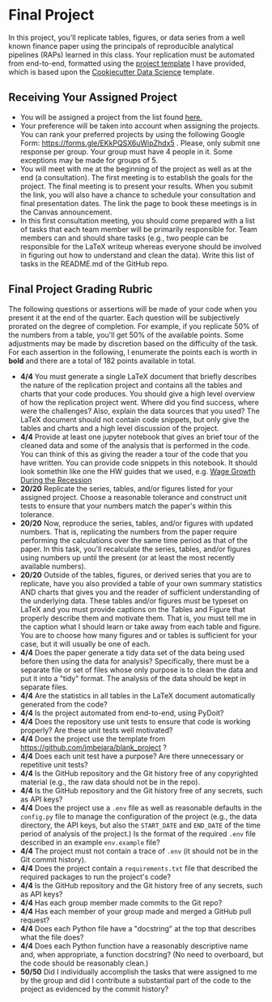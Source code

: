 # Final Project

In this project, you'll replicate tables, figures, or data series from a well known finance paper using the principals of reproducible analytical pipelines (RAPs) learned in this class. Your replication must be automated from end-to-end, formatted using the [project template](https://github.com/jmbejara/blank_project) I have provided, which is based upon the [Cookiecutter Data Science](https://drivendata.github.io/cookiecutter-data-science/) template.

## Receiving Your Assigned Project

  - You will be assigned a project from the list found [here.](./potential_final_projects.md) 
  - Your preference will be taken into account when assigning the projects. You can rank your preferred projects by using the following Google Form: https://forms.gle/EKkPQSX6uWipZhdx5 . Please, only submit one response per group. Your group must have 4 people in it. Some exceptions may be made for groups of 5.
  - You will meet with me at the beginning of the project as well as at the end (a consultation). The first meeting is to establish the goals for the project. The final meeting is to present your results. When you submit the link, you will also have a chance to schedule your consultation and final presentation dates. The link the page to book these meetings is in the Canvas announcement.
  - In this first consultation meeting, you should come prepared with a list of tasks that each team member will be primarily responsible for. Team members can and should share tasks (e.g., two people can be responsible for the LaTeX writeup whereas everyone should be involved in figuring out how to understand and clean the data). Write this list of tasks in the README.md of the GitHub repo.

## Final Project Grading Rubric

The following questions or assertions will be made of your code when you present it at the end of the quarter. Each question will be subjectively prorated on the degree of completion. For example, if you replicate 50% of the numbers from a table, you'll get 50% of the available points. Some adjustments may be made by discretion based on the difficulty of the task.
For each assertion in the following, I enumerate the points each is worth in **bold** and there are a total of 182 points available in total.


- **4/4** You must generate a single LaTeX document that briefly describes the nature of the replication project and contains all the tables and charts that your code produces. You should give a high level overview of how the replication project went. Where did you find success, where were the challenges? Also, explain the data sources that you used? The LaTeX document should not contain code snippets, but only give the tables and charts and a high level discussion of the project.
- **4/4** Provide at least one jupyter notebook that gives an brief tour of the cleaned data and some of the analysis that is performed in the code. You can think of this as giving the reader a tour of the code that you have written. You can provide code snippets in this notebook. It should look somethin like one the HW guides that we used, e.g. [Wage Growth During the Recession](../../output/_01_wage_growth_during_the_recession.ipynb)
- **20/20** Replicate the series, tables, and/or figures listed for your assigned project. Choose a reasonable tolerance and construct unit tests to ensure that your numbers match the paper's within this tolerance.
- **20/20** Now, reproduce the series, tables, and/or figures with updated numbers. That is, replicating the numbers from the paper require performing the calculations over the same time period as that of the paper. In this task, you'll recalculate the series, tables, and/or figures using numbers up until the present (or at least the most recently available numbers).
- **20/20** Outside of the tables, figures, or derived series that you are to replicate, have you also provided a table of your own summary statistics AND charts that gives you and the reader of sufficient understanding of the underlying data. These tables and/or figures must be typeset on LaTeX and you must provide captions on the Tables and Figure that properly describe them and motivate them. That is, you must tell me in the caption what I should learn or take away from each table and figure. You are to choose how many figures and or tables is sufficient for your case, but it will usually be one of each.
- **4/4** Does the paper generate a tidy data set of the data being used before then using the data for analysis? Specifically, there must be a separate file or set of files whose only purpose is to clean the data and put it into a "tidy" format. The analysis of the data should be kept in separate files.
- **4/4** Are the statistics in all tables in the LaTeX document automatically generated from the code?
- **4/4** Is the project automated from end-to-end, using PyDoit?
- **4/4** Does the repository use unit tests to ensure that code is working properly? Are these unit tests well motivated?
- **4/4** Does the project use the template from https://github.com/jmbejara/blank_project ?
- **4/4** Does each unit test have a purpose? Are there unnecessary or repetitive unit tests?
- **4/4** Is the GitHub repository and the Git history free of any copyrighted material (e.g., the raw data should not be in the repo).
- **4/4** Is the GitHub repository and the Git history free of any secrets, such as API keys?
- **4/4** Does the project use a `.env` file as well as reasonable defaults in the `config.py` file to manage the configuration of the project (e.g., the data directory, the API keys, but also the `START_DATE` and `END_DATE` of the time period of analysis of the project.) Is the format of the required `.env` file described in an example `env.example` file?
- **4/4** The project must not contain a trace of `.env` (it should not be in the Git commit history).
- **4/4** Does the project contain a `requirements.txt` file that described the required packages to run the project's code?
- **4/4** Is the GitHub repository and the Git history free of any secrets, such as API keys?
- **4/4** Has each group member made commits to the Git repo?
- **4/4** Has each member of your group made and merged a GitHub pull request?
- **4/4** Does each Python file have a "docstring" at the top that describes what the file does?
- **4/4** Does each Python function have a reasonably descriptive name and, when appropriate, a function docstring? (No need to overboard, but the code should be reasonably clean.)
- **50/50** Did I individually accomplish the tasks that were assigned to me by the group and did I contribute a substantial part of the code to the project as evidenced by the commit history?

 
 
